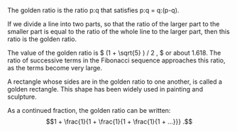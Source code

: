 The golden ratio is the ratio p:q that satisfies p:q = q:(p-q).

If we divide a line into two parts, so that the ratio of the larger part
to the smaller part is equal to the ratio of the whole line to the
larger part, then this ratio is the golden ratio.

The value of the golden ratio is $ (1 + \sqrt{5} ) / 2 , $ or about
$1.618$. The ratio of successive terms in the Fibonacci sequence
approaches this ratio, as the terms become very large.

A rectangle whose sides are in the golden ratio to one another, is
called a golden rectangle. This shape has been widely used in painting
and sculpture.

As a continued fraction, the golden ratio can be written:
$$1 + \frac{1}{1 + \frac{1}{1 + \frac{1}{1 + ...}}} .$$
